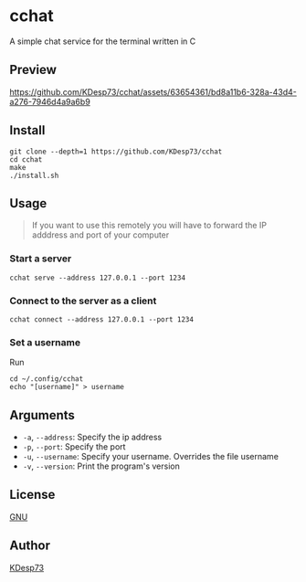 # cchat

A simple chat service for the terminal written in C

## Preview



https://github.com/KDesp73/cchat/assets/63654361/bd8a11b6-328a-43d4-a276-7946d4a9a6b9



## Install 

```console
git clone --depth=1 https://github.com/KDesp73/cchat
cd cchat
make
./install.sh
```

## Usage

> If you want to use this remotely you will have to forward the IP adddress and port of
your computer

### Start a server

```console
cchat serve --address 127.0.0.1 --port 1234
```

### Connect to the server as a client

```console
cchat connect --address 127.0.0.1 --port 1234
```

### Set a username

Run

```console
cd ~/.config/cchat
echo "[username]" > username
```

## Arguments

- `-a`, `--address`: Specify the ip address
- `-p`, `--port`: Specify the port
- `-u`, `--username`: Specify your username. Overrides the file username
- `-v`, `--version`: Print the program's version

## License

[GNU](./LICENSE)

## Author

[KDesp73](https://github.com/KDesp73)


